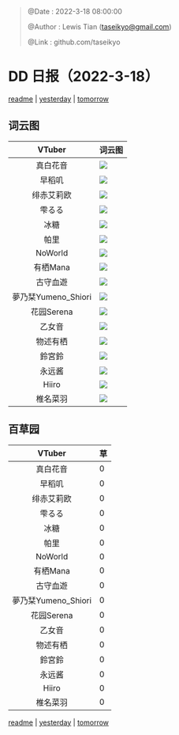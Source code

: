 > @Date    : 2022-3-18 08:00:00
>
> @Author  : Lewis Tian (taseikyo@gmail.com)
>
> @Link    : github.com/taseikyo

# DD 日报（2022-3-18）

[readme](../README.md) | [yesterday](2022-3-17.md) | [tomorrow](2022-3-19.md)

## 词云图

|VTuber|词云图|
|:-:|-|
|真白花音|![](../../images/daily/21402309_2022-3-18_purge_wordcloud.png)|
|早稻叽|![](../../images/daily/41682_2022-3-18_purge_wordcloud.png)|
|绯赤艾莉欧|![](../../images/daily/21396545_2022-3-18_purge_wordcloud.png)|
|雫るる|![](../../images/daily/21013446_2022-3-18_purge_wordcloud.png)|
|冰糖|![](../../images/daily/876396_2022-3-18_purge_wordcloud.png)|
|帕里|![](../../images/daily/4895312_2022-3-18_purge_wordcloud.png)|
|NoWorld|![](../../images/daily/21448649_2022-3-18_purge_wordcloud.png)|
|有栖Mana|![](../../images/daily/6542258_2022-3-18_purge_wordcloud.png)|
|古守血遊|![](../../images/daily/8725120_2022-3-18_purge_wordcloud.png)|
|夢乃栞Yumeno_Shiori|![](../../images/daily/14052636_2022-3-18_purge_wordcloud.png)|
|花园Serena|![](../../images/daily/14327465_2022-3-18_purge_wordcloud.png)|
|乙女音|![](../../images/daily/21320551_2022-3-18_purge_wordcloud.png)|
|物述有栖|![](../../images/daily/21449083_2022-3-18_purge_wordcloud.png)|
|鈴宮鈴|![](../../images/daily/21685677_2022-3-18_purge_wordcloud.png)|
|永远酱|![](../../images/daily/21701071_2022-3-18_purge_wordcloud.png)|
|Hiiro|![](../../images/daily/21919321_2022-3-18_purge_wordcloud.png)|
|椎名菜羽|![](../../images/daily/22347054_2022-3-18_purge_wordcloud.png)|

## 百草园

|VTuber|草|
|:-:|-|
|真白花音|0|
|早稻叽|0|
|绯赤艾莉欧|0|
|雫るる|0|
|冰糖|0|
|帕里|0|
|NoWorld|0|
|有栖Mana|0|
|古守血遊|0|
|夢乃栞Yumeno_Shiori|0|
|花园Serena|0|
|乙女音|0|
|物述有栖|0|
|鈴宮鈴|0|
|永远酱|0|
|Hiiro|0|
|椎名菜羽|0|

[readme](../README.md) | [yesterday](2022-3-17.md) | [tomorrow](2022-3-19.md)
